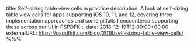 title: Self-sizing table view cells in practice
description: A look at self-sizing table view cells for apps supporting iOS 10, 11, and 12, covering three implementation approaches and some pitfalls I encountered supporting these across our UI in PSPDFKit.
date: 2018-12-19T12:00:00+00:00
externalURL: https://pspdfkit.com/blog/2018/self-sizing-table-view-cells/
%%%
